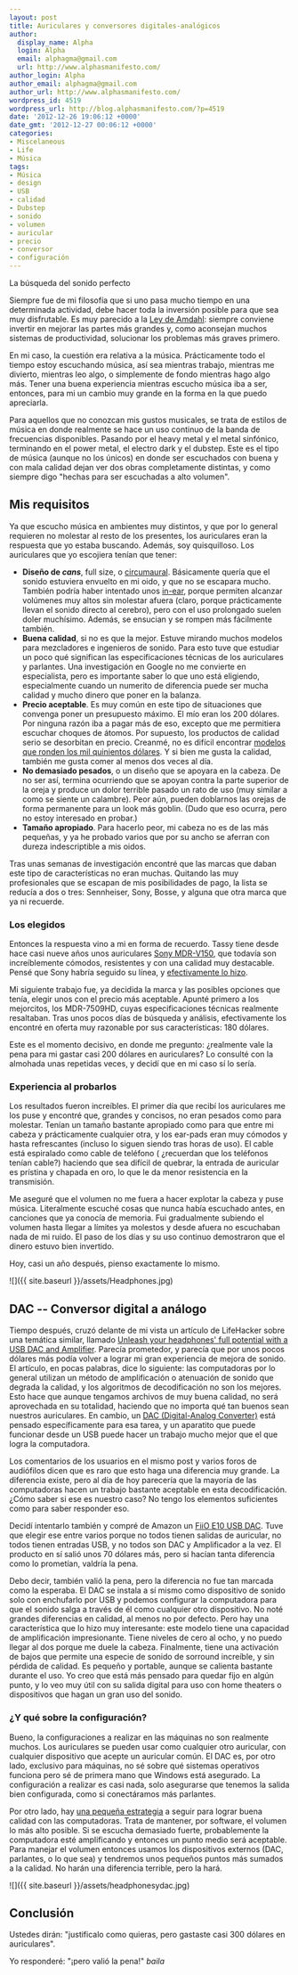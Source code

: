 ```yaml
---
layout: post
title: Auriculares y conversores digitales-analógicos
author:
  display_name: Alpha
  login: Alpha
  email: alphagma@gmail.com
  url: http://www.alphasmanifesto.com/
author_login: Alpha
author_email: alphagma@gmail.com
author_url: http://www.alphasmanifesto.com/
wordpress_id: 4519
wordpress_url: http://blog.alphasmanifesto.com/?p=4519
date: '2012-12-26 19:06:12 +0000'
date_gmt: '2012-12-27 00:06:12 +0000'
categories:
- Miscelaneous
- Life
- Música
tags:
- Música
- design
- USB
- calidad
- Dubstep
- sonido
- volumen
- auricular
- precio
- conversor
- configuración
---
```

La búsqueda del sonido perfecto


Siempre fue de mi filosofía que si uno pasa mucho tiempo en una determinada actividad, debe hacer toda la inversión posible para que sea muy disfrutable. Es muy parecido a la [Ley de Amdahl](http://en.wikipedia.org/wiki/Amdahl's_law): siempre conviene invertir en mejorar las partes más grandes y, como aconsejan muchos sistemas de productividad, solucionar los problemas más graves primero.

En mi caso, la cuestión era relativa a la música. Prácticamente todo el tiempo estoy escuchando música, así sea mientras trabajo, mientras me divierto, mientras leo algo, o simplemente de fondo mientras hago algo más. Tener una buena experiencia mientras escucho música iba a ser, entonces, para mi un cambio muy grande en la forma en la que puedo apreciarla.

Para aquellos que no conozcan mis gustos musicales, se trata de estilos de música en donde realmente se hace un uso continuo de la banda de frecuencias disponibles. Pasando por el heavy metal y el metal sinfónico, terminando en el power metal, el electro dark y el dubstep. Este es el tipo de música (aunque no los únicos) en donde ser escuchados con buena y con mala calidad dejan ver dos obras completamente distintas, y como siempre digo "hechas para ser escuchadas a alto volumen".

<!--more-->
## Mis requisitos

Ya que escucho música en ambientes muy distintos, y que por lo general requieren no molestar al resto de los presentes, los auriculares eran la respuesta que yo estaba buscando. Además, soy quisquilloso. Los auriculares que yo escojiera tenían que tener:

- **Diseño de _cans_**, full size, o [circumaural](http://en.wikipedia.org/wiki/Headphones#Circumaural). Básicamente quería que el sonido estuviera envuelto en mi oido, y que no se escapara mucho. También podría haber intentado unos [in-ear](http://en.wikipedia.org/wiki/Headphones#In-ear_headphones), porque permiten alcanzar volúmenes muy altos sin molestar afuera (claro, porque prácticamente llevan el sonido directo al cerebro), pero con el uso prolongado suelen doler muchísimo. Además, se ensucian y se rompen más fácilmente también.
- **Buena calidad**, si no es que la mejor. Estuve mirando muchos modelos para mezcladores e ingenieros de sonido. Para esto tuve que estudiar un poco qué significan las especificaciones técnicas de los auriculares y parlantes. Una investigación en Google no me convierte en especialista, pero es importante saber lo que uno está eligiendo, especialmente cuando un numerito de diferencia puede ser mucha calidad y mucho dinero que poner en la balanza.
- **Precio aceptable**. Es muy común en este tipo de situaciones que convenga poner un presupuesto máximo. El mío eran los 200 dólares. Por ninguna razón iba a pagar más de eso, excepto que me permitiera escuchar choques de átomos. Por supuesto, los productos de calidad serio se desorbitan en precio. Creanmé, no es difícil encontrar [modelos que ronden los mil quinientos dólares](http://www.sennheiserusa.com/dynamic-stereo-headphones-high-sound-quality_500319). Y si bien me gusta la calidad, también me gusta comer al menos dos veces al día.
- **No demasiado pesados**, o un diseño que se apoyara en la cabeza. De no ser así, termina ocurriendo que se apoyan contra la parte superior de la oreja y produce un dolor terrible pasado un rato de uso (muy similar a como se siente un calambre). Peor aún, pueden doblarnos las orejas de forma permanente para un look más goblin. (Dudo que eso ocurra, pero no estoy interesado en probar.)
- **Tamaño apropiado**. Para hacerlo peor, mi cabeza no es de las más pequeñas, y ya he probado varios que por su ancho se aferran con dureza indescriptible a mis oidos.

Tras unas semanas de investigación encontré que las marcas que daban este tipo de características no eran muchas. Quitando las muy profesionales que se escapan de mis posibilidades de pago, la lista se reducía a dos o tres: Sennheiser, Sony, Bosse, y alguna que otra marca que ya ni recuerde.

### Los elegidos

Entonces la respuesta vino a mi en forma de recuerdo. Tassy tiene desde hace casi nueve años unos auriculares [Sony MDR-V150](http://www.amazon.com/Sony-MDR-V150-Monitor-Series-Headphones/dp/B000092YPR), que todavía son increíblemente cómodos, resistentes y con una calidad muy destacable. Pensé que Sony habría seguido su línea, y [efectivamente lo hizo](http://en.wikipedia.org/wiki/Sony_MDR-V6).

Mi siguiente trabajo fue, ya decidida la marca y las posibles opciones que tenía, elegir unos con el precio más aceptable. Apunté primero a los mejorcitos, los MDR-7509HD, cuyas especificaciones técnicas realmente resaltaban. Tras unos pocos días de búsqueda y análisis, efectivamente los encontré en oferta muy razonable por sus características: 180 dólares.

Este es el momento decisivo, en donde me pregunto:  ¿realmente vale la pena para mi gastar casi 200 dólares en auriculares? Lo consulté con la almohada unas repetidas veces, y decidí que en mi caso sí lo sería.

### Experiencia al probarlos

Los resultados fueron increíbles. El primer día que recibí los auriculares me los puse y encontré que, grandes y concisos, no eran pesados como para molestar. Tenían un tamaño bastante apropiado como para que entre mi cabeza y prácticamente cualquier otra, y los ear-pads eran muy cómodos y hasta refrescantes (incluso lo siguen siendo tras horas de uso). El cable está espiralado como cable de teléfono ( ¿recuerdan que los teléfonos tenían cable?) haciendo que sea difícil de quebrar, la entrada de auricular es prístina y chapada en oro, lo que le da menor resistencia en la transmisión.

Me aseguré que el volumen no me fuera a hacer explotar la cabeza y puse música. Literalmente escuché cosas que nunca había escuchado antes, en canciones que ya conocía de memoria. Fui gradualmente subiendo el volumen hasta llegar a límites ya molestos y desde afuera no escuchaban nada de mi ruido. El paso de los días y su uso continuo demostraron que el dinero estuvo bien invertido.

Hoy, casi un año después, pienso exactamente lo mismo.

![]({{ site.baseurl }}/assets/Headphones.jpg)

## DAC -- Conversor digital a análogo

Tiempo después, cruzó delante de mi vista un artículo de LifeHacker sobre una temática similar, llamado [Unleash your headphones' full potential with a USB DAC and Amplifier](http://lifehacker.com/5903575/unleash-your-headphones-full-potential-with-a-usb-dac-and-amplifier). Parecía prometedor, y parecía que por unos pocos dólares más podía volver a lograr mi gran experiencia de mejora de sonido. El artículo, en pocas palabras, dice lo siguiente: las computadoras por lo general utilizan un método de amplificación o atenuación de sonido que degrada la calidad, y los algoritmos de decodificación no son los mejores. Esto hace que aunque tengamos archivos de muy buena calidad, no será aprovechada en su totalidad, haciendo que no importa qué tan buenos sean nuestros auriculares. En cambio, un [DAC (Digital-Analog Converter)](http://en.wikipedia.org/wiki/Digital-to-analog_converter) está pensado específicamente para esa tarea, y un aparatito que puede funcionar desde un USB puede hacer un trabajo mucho mejor que el que logra la computadora.

Los comentarios de los usuarios en el mismo post y varios foros de audiófilos dicen que es raro que esto haga una diferencia muy grande. La diferencia existe, pero al día de hoy parecería que la mayoría de las computadoras hacen un trabajo bastante aceptable en esta decodificación.  ¿Cómo saber si ese es nuestro caso? No tengo los elementos suficientes como para saber responder eso.

Decidí intentarlo también y compré de Amazon un [FiiO E10 USB DAC](http://www.amazon.com/FiiO-E10-USB-Headphone-Amplifier/dp/B005VO7LG6). Tuve que elegir ese entre varios porque no todos tienen salidas de auricular, no todos tienen entradas USB, y no todos son DAC y Amplificador a la vez. El producto en sí salió unos 70 dólares más, pero si hacían tanta diferencia como lo prometían, valdría la pena.

Debo decir, también valió la pena, pero la diferencia no fue tan marcada como la esperaba. El DAC se instala a sí mismo como dispositivo de sonido solo con enchufarlo por USB y podemos configurar la computadora para que el sonido salga a través de él como cualquier otro dispositivo. No noté grandes diferencias en calidad, al menos no por defecto. Pero hay una característica que lo hizo muy interesante: este modelo tiene una capacidad de amplificación impresionante. Tiene niveles de cero al ocho, y no puedo llegar al dos porque me duele la cabeza. Finalmente, tiene una activación de bajos que permite una especie de sonido de sorround increíble, y sin pérdida de calidad. Es pequeño y portable, aunque se calienta bastante durante el uso. Yo creo que está más pensado para quedar fijo en algún punto, y lo veo muy útil con su salida digital para uso con home theaters o dispositivos que hagan un gran uso del sonido.

### ¿Y qué sobre la configuración?

Bueno, la configuraciones a realizar en las máquinas no son realmente muchos. Los auriculares se pueden usar como cualquier otro auricular, con cualquier dispositivo que acepte un auricular común. El DAC es, por otro lado, exclusivo para máquinas, no sé sobre qué sistemas operativos funciona pero sé de primera mano que Windows está asegurado. La configuración a realizar es casi nada, solo asegurarse que tenemos la salida bien configurada, como si conectáramos más parlantes.

Por otro lado, hay [una pequeña estrategia](http://superuser.com/q/492281/94180) a seguir para lograr buena calidad con las computadoras. Trata de mantener, por software, el volumen lo más alto posible. Si se escucha demasiado fuerte, probablemente la computadora esté amplificando y entonces un punto medio será aceptable. Para manejar el volumen entonces usamos los dispositivos externos (DAC, parlantes, o lo que sea) y tendremos unos pequeños puntos más sumados a la calidad. No harán una diferencia terrible, pero la hará.

![]({{ site.baseurl }}/assets/headphonesydac.jpg)

## Conclusión

Ustedes dirán: "justificalo como quieras, pero gastaste casi 300 dólares en auriculares".

Yo responderé: "¡pero valió la pena!" _*baila*_
